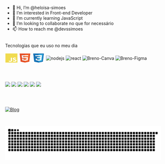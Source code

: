 - 👋 Hi, I’m @heloisa-simoes
- 👀 I’m interested in  Front-end Developer
- 🌱 I’m currently learning  JavaScript
- 💞️ I’m looking to collaborate  no que for necessário 
- 📫 How to reach me  @devssimoes
<br>
Tecnologias que eu uso no meu dia

<div style="display: inline_block"><br>
  <img align="center" alt="Rafa-Js" height="30" width="40" src="https://raw.githubusercontent.com/devicons/devicon/master/icons/javascript/javascript-plain.svg">
  <img align="center" alt="Rafa-HTML" height="30" width="40" src="https://raw.githubusercontent.com/devicons/devicon/master/icons/html5/html5-original.svg">
  <img align="center" alt="Rafa-CSS" height="30" width="40" src="https://raw.githubusercontent.com/devicons/devicon/master/icons/css3/css3-original.svg">
  <img alt="nodejs" align="center"  height="30" width="60" src="https://img.shields.io/badge/Node.js-43853D?style=for-the-badge&logo=node.js&logoColor=white">
  <img alt="react" align="center"  height="30" width="60" src="https://img.shields.io/badge/React-20232A?style=for-the-badge&logo=react&logoColor=61DAFB">
    <img align="center" alt="Breno-Canva" height="30" width="40" src="https://cdn.jsdelivr.net/gh/devicons/devicon/icons/canva/canva-original.svg" />
  
  <img align="center" alt="Breno-Figma" height="30" width="40" src="https://cdn.jsdelivr.net/gh/devicons/devicon/icons/figma/figma-original.svg" />

</div>



<br> <br>

<div> 
  <a href="https://www.youtube.com/channel/UCUpwh4JEVR63lq-QD9u-nNA" target="_blank"><img src="https://img.shields.io/badge/YouTube-FF0000?style=for-the-badge&logo=youtube&logoColor=white" target="_blank"></a>
  <a href="https://www.instagram.com/devssimoes/" target="_blank"><img src="https://img.shields.io/badge/-Instagram-%23E4405F?style=for-the-badge&logo=instagram&logoColor=white" target="_blank"></a>
 	<a href="https://www.twitch.tv/" target="_blank"><img src="https://img.shields.io/badge/Twitch-9146FF?style=for-the-badge&logo=twitch&logoColor=white" target="_blank"></a>
 <a href="https://discord.gg/heloisasimoes" target="_blank"><img src="https://img.shields.io/badge/Discord-7289DA?style=for-the-badge&logo=discord&logoColor=white" target="_blank"></a> 
  <a href = "heloisasimoes9@gmail.com"><img src="https://img.shields.io/badge/-Gmail-%23333?style=for-the-badge&logo=gmail&logoColor=white" target="_blank"></a>
  <a href="https://www.linkedin.com/in/heloisasimoes/" target="_blank"><img src="https://img.shields.io/badge/-LinkedIn-%230077B5?style=for-the-badge&logo=linkedin&logoColor=white" target="_blank"></a> 
  


  
</div>



<br> <br>


[![Blog](https://img.shields.io/badge/website-000000?style=for-the-badge&logo=About.me&logoColor=white)](https://heloisasimoes-portifolio.netlify.app/)


<br>
<p align="center">
  <img src="https://raw.githubusercontent.com/aquilesfalcaoo/aquilesfalcaoo/master/github-contribution-grid-snake.svg" />
</p>


